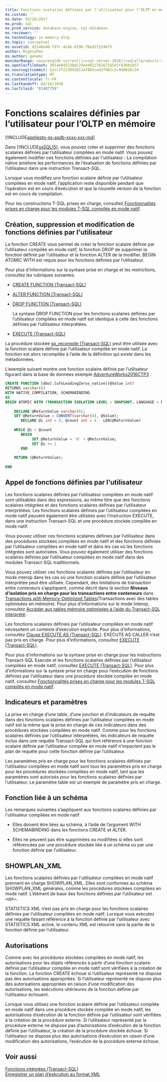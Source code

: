 ```yaml
---
title: Fonctions scalaires définies par l’utilisateur pour l’OLTP en mémoire | Microsoft Docs
ms.custom: ''
ms.date: 03/20/2017
ms.prod: sql
ms.prod_service: database-engine, sql-database
ms.reviewer: ''
ms.technology: in-memory-oltp
ms.topic: conceptual
ms.assetid: d2546e40-fdfc-414b-8196-76ed1f124bf5
author: MightyPen
ms.author: genemi
monikerRange: =azuresqldb-current||>=sql-server-2016||=sqlallproducts-allversions||>=sql-server-linux-2017||=azuresqldb-mi-current
ms.openlocfilehash: 3914e8d5138dc2de4481276167165d1f4360c657
ms.sourcegitcommit: b2cc3f213042813af803ced37901c5c9d8016c24
ms.translationtype: HT
ms.contentlocale: fr-FR
ms.lasthandoff: 04/16/2020
ms.locfileid: "81487759"
---
```

# <a name="scalar-user-defined-functions-for-in-memory-oltp"></a>Fonctions scalaires définies par l’utilisateur pour l’OLTP en mémoire
[!INCLUDE[appliesto-ss-asdb-xxxx-xxx-md](../../includes/appliesto-ss-asdb-xxxx-xxx-md.md)]

  Dans [!INCLUDE[ssSQL15](../../includes/sssql15-md.md)], vous pouvez créer et supprimer des fonctions scalaires définies par l’utilisateur compilées en mode natif. Vous pouvez également modifier ces fonctions définies par l'utilisateur : La compilation native améliore les performances de l’évaluation de fonctions définies par l’utilisateur dans une instruction Transact-SQL.  
  
 Lorsque vous modifiez une fonction scalaire définie par l’utilisateur compilées en mode natif, l’application reste disponible pendant que l’opération est en cours d’exécution et que la nouvelle version de la fonction est en cours de compilation.  
  
 Pour les constructions T-SQL prises en charge, consultez [Fonctionnalités prises en charge pour les modules T-SQL compilés en mode natif](../../relational-databases/in-memory-oltp/supported-features-for-natively-compiled-t-sql-modules.md).  
  
## <a name="creating-dropping-and-altering-user-defined-functions"></a>Création, suppression et modification de fonctions définies par l'utilisateur  
 La fonction CREATE vous permet de créer la fonction scalaire définie par l’utilisateur compilée en mode natif, la fonction DROP de supprimer la fonction définie par l’utilisateur et la fonction ALTER de la modifier. BEGIN ATOMIC WITH est requis pour les fonctions définies par l’utilisateur.  
  
 Pour plus d’informations sur la syntaxe prise en charge et les restrictions, consultez les rubriques suivantes.  
  
-   [CREATE FUNCTION &#40;Transact-SQL&#41;](../../t-sql/statements/create-function-transact-sql.md)  
  
-   [ALTER FUNCTION &#40;Transact-SQL&#41;](../../t-sql/statements/alter-function-transact-sql.md)  
  
-   [DROP FUNCTION &#40;Transact-SQL&#41;](../../t-sql/statements/drop-function-transact-sql.md)  
  
     La syntaxe DROP FUNCTION pour les fonctions scalaires définies par l’utilisateur compilées en mode natif est identique à celle des fonctions définies par l’utilisateur interprétées.  
  
-   [EXECUTE &#40;Transact-SQL&#41;](../../t-sql/language-elements/execute-transact-sql.md)  
  
 La procédure stockée [sp_recompile &#40;Transact-SQL&#41;](../../relational-databases/system-stored-procedures/sp-recompile-transact-sql.md) peut être utilisée avec la fonction scalaire définie par l’utilisateur compilée en mode natif. La fonction est alors recompilée à l’aide de la définition qui existe dans les métadonnées.  
  
 L’exemple suivant montre une fonction scalaire définie par l’utilisateur figurant dans la base de données exemple [AdventureWorks2016CTP3](https://github.com/microsoft/sql-server-samples/releases/tag/adventureworks) .  
  
```sql  
CREATE FUNCTION [dbo].[ufnLeadingZeros_native](@Value int)   
RETURNS varchar(8)   
WITH NATIVE_COMPILATION, SCHEMABINDING  
AS   
BEGIN ATOMIC WITH (TRANSACTION ISOLATION LEVEL = SNAPSHOT, LANGUAGE = N'English')  
  
    DECLARE @ReturnValue varchar(8);  
    SET @ReturnValue = CONVERT(varchar(8), @Value);  
       DECLARE @i int = 0, @count int = 8 - LEN(@ReturnValue)  
  
    WHILE @i < @count  
       BEGIN  
            SET @ReturnValue = '0' + @ReturnValue;  
            SET @i += 1  
       END  
  
    RETURN (@ReturnValue);  
  
END  
```  
  
## <a name="calling-user-defined-functions"></a>Appel de fonctions définies par l'utilisateur  
 Les fonctions scalaires définies par l’utilisateur compilées en mode natif sont utilisables dans des expressions, au même titre que des fonctions scalaires intégrées et des fonctions scalaires définies par l’utilisateur interprétées. Les fonctions scalaires définies par l’utilisateur compilées en mode natif peuvent également être utilisées avec l’instruction EXECUTE, dans une instruction Transact-SQL et une procédure stockée compilée en mode natif.  
  
 Vous pouvez utiliser ces fonctions scalaires définies par l’utilisateur dans des procédures stockées compilées en mode natif et des fonctions définies par l’utilisateur compilées en mode natif et dans les cas où les fonctions intégrées sont autorisées. Vous pouvez également utiliser des fonctions scalaires définies par l’utilisateur compilées en mode natif dans des modules Transact-SQL traditionnels.  
  
 Vous pouvez utiliser ces fonctions scalaires définies par l’utilisateur en mode interop dans les cas où une fonction scalaire définie par l’utilisateur interprétée peut être utilisée. Cependant, des limitations de transaction entre conteneurs s’appliquent, comme décrit dans la section **Niveaux d’isolation pris en charge pour les transactions entre conteneurs** dans [Transactions with Memory-Optimized Tables](../../relational-databases/in-memory-oltp/transactions-with-memory-optimized-tables.md)(Transactions avec des tables optimisées en mémoire). Pour plus d’informations sur le mode interop, consultez [Accéder aux tables mémoire optimisées à l’aide du Transact-SQL interprété](../../relational-databases/in-memory-oltp/accessing-memory-optimized-tables-using-interpreted-transact-sql.md).  
  
 Les fonctions scalaires définies par l’utilisateur compilées en mode natif nécessitent un contexte d’exécution explicite. Pour plus d’informations, consultez [Clause EXECUTE AS &#40;Transact-SQL&#41;](../../t-sql/statements/execute-as-clause-transact-sql.md). EXECUTE AS CALLER n’est pas pris en charge. Pour plus d’informations, consultez [EXECUTE &#40;Transact-SQL&#41;](../../t-sql/language-elements/execute-transact-sql.md).  
  
 Pour plus d’informations sur la syntaxe prise en charge pour les instructions Transact-SQL Execute et les fonctions scalaires définies par l’utilisateur compilées en mode natif, consultez [EXECUTE &#40;Transact-SQL&#41;](../../t-sql/language-elements/execute-transact-sql.md). Pour plus d’informations sur la syntaxe prise en charge pour l’exécution de fonctions définies par l’utilisateur dans une procédure stockée compilée en mode natif, consultez [Fonctionnalités prises en charge pour les modules T-SQL compilés en mode natif](../../relational-databases/in-memory-oltp/supported-features-for-natively-compiled-t-sql-modules.md).  
  
## <a name="hints-and-parameters"></a>Indicateurs et paramètres  
 La prise en charge d’une table, d’une jonction et d’indicateurs de requête dans des fonctions scalaires définies par l’utilisateur compilées en mode natif est la même que la prise en charge de ces indicateurs dans des procédures stockées compilées en mode natif. Comme pour les fonctions scalaires définies par l’utilisateur interprétées, les indicateurs de requête inclus dans une requête Transact-SQL qui font référence à une fonction scalaire définie par l’utilisateur compilée en mode natif n’impactent pas le plan de requête pour cette fonction définie par l’utilisateur.  
  
 Les paramètres pris en charge pour les fonctions scalaires définies par l’utilisateur compilées en mode natif sont tous les paramètres pris en charge pour les procédures stockées compilées en mode natif, tant que les paramètres sont autorisés pour les fonctions scalaires définies par l’utilisateur. Le paramètre table est un exemple de paramètre pris en charge.  
  
## <a name="schema-bound"></a>Fonction liée à un schéma  
 Les remarques suivantes s’appliquent aux fonctions scalaires définies par l'utilisateur compilées en mode natif  
  
-   Elles doivent être liées au schéma, à l’aide de l’argument WITH SCHEMABINDING dans les fonctions CREATE et ALTER.  
  
-   Elles ne peuvent pas être supprimées ou modifiées si elles sont référencées par une procédure stockée liée à un schéma ou par une fonction définie par l’utilisateur.  
  
## <a name="showplan_xml"></a>SHOWPLAN_XML  
 Les fonctions scalaires définies par l'utilisateur compilées en mode natif prennent en charge SHOWPLAN_XML. Elles sont conformes au schéma SHOWPLAN_XML générales, comme les procédures stockées compilées en mode natif. L’élément de base des fonctions définies par l’utilisateur est `<UDF>`.  
  
 STATISTICS XML n’est pas pris en charge pour les fonctions scalaires définies par l’utilisateur compilées en mode natif. Lorsque vous exécutez une requête faisant référence à la fonction définie par l’utilisateur avec STATISTICS XML activé, le contenu XML est retourné sans la partie de la fonction définie par l’utilisateur.  
  
## <a name="permissions"></a>Autorisations  
 Comme avec les procédures stockées compilées en mode natif, les autorisations pour les objets référencés à partir d’une fonction scalaire définie par l’utilisateur compilée en mode natif sont vérifiées à la création de la fonction. La fonction CREATE échoue si l’utilisateur représenté ne dispose pas des autorisations appropriées. Si l’utilisateur représenté ne dispose plus des autorisations appropriées en raison d’une modification des autorisations, les exécutions ultérieures de la fonction définie par l’utilisateur échouent.  
  
 Lorsque vous utilisez une fonction scalaire définie par l’utilisateur compilée en mode natif dans une procédure stockée compilée en mode natif, les autorisations d’exécution de la fonction définie par l’utilisateur sont vérifiées à la création de la procédure externe. Si l’utilisateur représenté par la procédure externe ne dispose pas d’autorisations d’exécution de la fonction définie par l’utilisateur, la création de la procédure stockée échoue. Si l’utilisateur ne dispose plus des autorisations d’exécution en raison d’une modification des autorisations, l’exécution de la procédure externe échoue.  
  
## <a name="see-also"></a>Voir aussi  
 [Fonctions intégrées &#40;Transact-SQL&#41;](~/t-sql/functions/functions.md)   
 [Enregistrer un plan d’exécution au format XML](../../relational-databases/performance/save-an-execution-plan-in-xml-format.md)  
  
  
